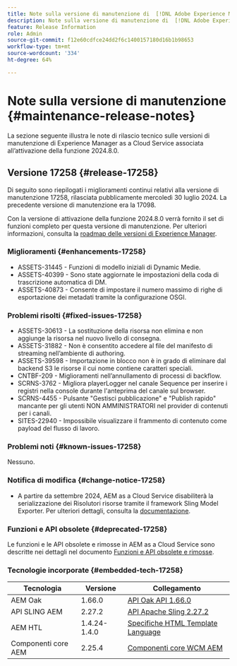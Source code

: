 ```yaml
---
title: Note sulla versione di manutenzione di  [!DNL Adobe Experience Manager] as a Cloud Service associato all’attivazione delle funzioni 2024.8.0.
description: Note sulla versione di manutenzione di  [!DNL Adobe Experience Manager] as a Cloud Service associato all’attivazione delle funzioni 2024.8.0.
feature: Release Information
role: Admin
source-git-commit: f12e60cdfce24dd2f6c1400157180d16b1b98653
workflow-type: tm+mt
source-wordcount: '334'
ht-degree: 64%

---
```


# Note sulla versione di manutenzione {#maintenance-release-notes}

La sezione seguente illustra le note di rilascio tecnico sulle versioni di manutenzione di Experience Manager as a Cloud Service associata all’attivazione della funzione 2024.8.0.

## Versione 17258 {#release-17258}

Di seguito sono riepilogati i miglioramenti continui relativi alla versione di manutenzione 17258, rilasciata pubblicamente mercoledì 30 luglio 2024. La precedente versione di manutenzione era la 17098.

Con la versione di attivazione della funzione 2024.8.0 verrà fornito il set di funzioni completo per questa versione di manutenzione. Per ulteriori informazioni, consulta la [roadmap delle versioni di Experience Manager](https://experienceleague.adobe.com/it/docs/experience-manager-release-information/aem-release-updates/update-releases-roadmap).

### Miglioramenti {#enhancements-17258}

* ASSETS-31445 - Funzioni di modello iniziali di Dynamic Medie.
* ASSETS-40399 - Sono state aggiornate le impostazioni della coda di trascrizione automatica di DM.
* ASSETS-40873 - Consente di impostare il numero massimo di righe di esportazione dei metadati tramite la configurazione OSGI.

### Problemi risolti {#fixed-issues-17258}

* ASSETS-30613 - La sostituzione della risorsa non elimina e non aggiunge la risorsa nel nuovo livello di consegna.
* ASSETS-31882 - Non è consentito accedere al file del manifesto di streaming nell’ambiente di authoring.
* ASSETS-39598 - Importazione in blocco non è in grado di eliminare dal backend S3 le risorse il cui nome contiene caratteri speciali.
* CNTBF-209 - Miglioramenti nell’annullamento di processi di backflow.
* SCRNS-3762 - Migliora playerLogger nel canale Sequence per inserire i registri nella console durante l&#39;anteprima del canale sul browser.
* SCRNS-4455 - Pulsante &quot;Gestisci pubblicazione&quot; e &quot;Publish rapido&quot; mancante per gli utenti NON AMMINISTRATORI nel provider di contenuti per i canali.
* SITES-22940 - Impossibile visualizzare il frammento di contenuto come payload del flusso di lavoro.

### Problemi noti {#known-issues-17258}

Nessuno.

### Notifica di modifica {#change-notice-17258}

* A partire da settembre 2024, AEM as a Cloud Service disabiliterà la serializzazione dei Risolutori risorse tramite il framework Sling Model Exporter. Per ulteriori dettagli, consulta la [documentazione](/help/implementing/developing/hybrid/disallow-the-serialization-of-resourceresolvers-via-sling-model-exporter.md).

### Funzioni e API obsolete {#deprecated-17258}

Le funzioni e le API obsolete e rimosse in AEM as a Cloud Service sono descritte nei dettagli nel documento [Funzioni e API obsolete e rimosse](/help/release-notes/deprecated-removed-features.md).

### Tecnologie incorporate {#embedded-tech-17258}

| Tecnologia | Versione | Collegamento |
|---|---|---|
| AEM Oak | 1.66.0 | [API Oak API 1.66.0](https://www.javadoc.io/doc/org.apache.jackrabbit/oak-api/1.66.0/index.html) |
| API SLING AEM | 2.27.2 | [API Apache Sling 2.27.2](https://www.javadoc.io/doc/org.apache.sling/org.apache.sling.api/latest/index.html) |
| AEM HTL | 1.4.24-1.4.0 | [Specifiche HTML Template Language](https://github.com/adobe/htl-spec) |
| Componenti core AEM | 2.25.4 | [Componenti core WCM AEM](https://github.com/adobe/aem-core-wcm-components) |

